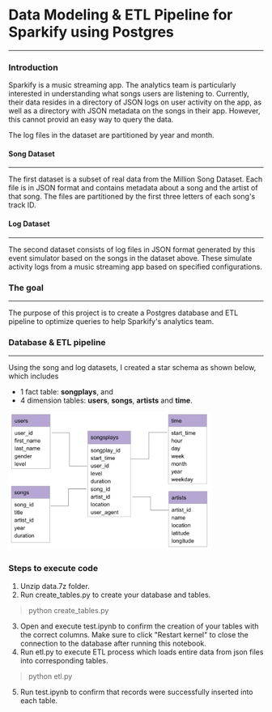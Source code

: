 #  Data Modeling & ETL Pipeline for Sparkify using Postgres
***
### Introduction

Sparkify is a music streaming app. The analytics team is particularly interested in understanding what songs users are listening to. Currently, their data resides in a directory of JSON logs on user activity on the app, as well as a directory with JSON metadata on the songs in their app. However, this cannot provid an easy way to query the data. 

The log files in the dataset are partitioned by year and month.

#### Song Dataset
***
The first dataset is a subset of real data from the Million Song Dataset. Each file is in JSON format and contains metadata about a song and the artist of that song. The files are partitioned by the first three letters of each song's track ID.

#### Log Dataset
***
The second dataset consists of log files in JSON format generated by this event simulator based on the songs in the dataset above. These simulate activity logs from a music streaming app based on specified configurations.

### The goal
***
The purpose of this project is to create a Postgres database and ETL pipeline to optimize queries to help Sparkify's analytics team. 

### Database & ETL pipeline
***
Using the song and log datasets, I created a star schema as shown below, which includes 
* 1 fact table: **songplays**, and 
* 4 dimension tables: **users**, **songs**, **artists** and **time**.

<img src="star_schema.jpg" alt="drawing" width="400"/>

### Steps to execute code
1. Unzip data.7z folder.
2. Run create_tables.py to create your database and tables.
> python create_tables.py
3. Open and execute test.ipynb to confirm the creation of your tables with the correct columns. Make sure to click "Restart kernel" to close the connection to the database after running this notebook.
4. Run etl.py to execute ETL process which loads entire data from json files into corresponding tables.
> python etl.py
5. Run test.ipynb to confirm that records were successfully inserted into each table.
